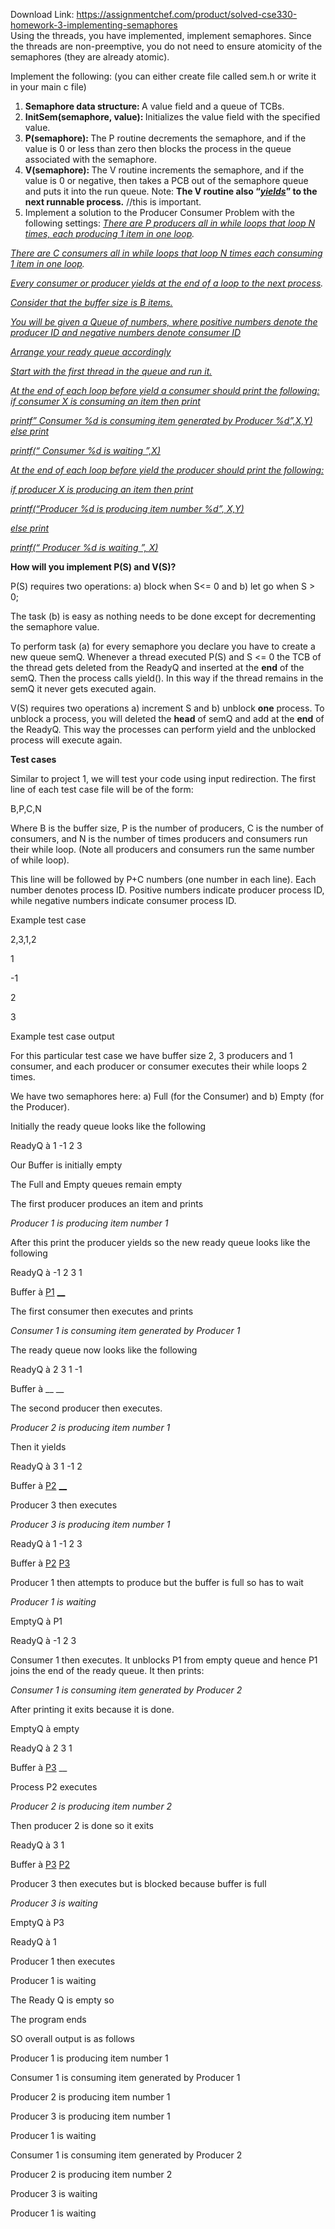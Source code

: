 Download Link: https://assignmentchef.com/product/solved-cse330-homework-3-implementing-semaphores
<br>
Using the threads, you have implemented, implement semaphores. Since the threads are non-preemptive, you do not need to ensure atomicity of the semaphores (they are already atomic).

Implement the following: (you can either create file called sem.h or write it in your main c file)

<ol>

 <li><strong>Semaphore data structure: </strong>A value field and a queue of TCBs.</li>

 <li><strong>InitSem(semaphore, value): </strong>Initializes the value field with the specified value.</li>

 <li><strong>P(semaphore): </strong>The P routine decrements the semaphore, and if the value is 0 or less than zero then blocks the process in the queue associated with the semaphore.</li>

 <li><strong>V(semaphore): </strong>The V routine increments the semaphore, and if the value is 0 or negative, then takes a PCB out of the semaphore queue and puts it into the run queue. Note: <strong>The V routine also “<em><u>yields</u></em>” to the next runnable process.</strong> //this is important.</li>

 <li>Implement a solution to the Producer Consumer Problem with the following settings: <em><u>There are P producers all in while loops that loop N times, each producing 1 item in one loop</u>. </em></li>

</ol>

<em><u>There are C consumers all in while loops that loop N times each consuming 1 item in one loop</u></em><em>. </em>

<em><u>Every consumer or producer yields at the end of a loop to the next process</u></em><em>.</em>




<em><u>Consider that the buffer size is B items.</u></em>

<em><u>You will be given a Queue of numbers, where positive numbers denote the producer ID and negative numbers denote consumer ID</u></em>

<em><u>Arrange your ready queue accordingly</u></em>

<em><u>Start with the first thread in the queue and run it.</u></em>

<em><u>At the end of each loop before yield a consumer should print the following: if consumer X is consuming an item then print</u></em>

<em><u>printf”
 Consumer %d is consuming item generated by Producer %d”,X,Y) else print</u></em>

<em><u>printf(“
 Consumer %d is waiting
”,X)</u></em>

<em><u>At the end of each loop before yield the producer should print the following:</u></em>

<em><u>if producer X is producing an item then print</u></em>

<em><u>printf(“Producer %d is producing item number %d”, X,Y)</u></em>

<em><u>else print</u></em>

<em><u>printf(“
 Producer %d is waiting 
”, X)</u></em>

<em><u> </u></em>

<strong>How will you implement P(S) and V(S)?</strong>

<strong> </strong>

P(S) requires two operations: a) block when S&lt;= 0 and b) let go when S &gt; 0;




The task (b) is easy as nothing needs to be done except for decrementing the semaphore value.




To perform task (a) for every semaphore you declare you have to create a new queue semQ. Whenever a thread executed P(S) and S &lt;= 0 the TCB of the thread gets deleted from the ReadyQ and inserted at the <strong>end</strong> of the semQ. Then the process calls yield(). In this way if the thread remains in the semQ it never gets executed again.




V(S) requires two operations a) increment S and b) unblock <strong>one</strong> process. To unblock a process, you will deleted the <strong>head</strong> of semQ and add at the <strong>end</strong> of the ReadyQ. This way the processes can perform yield and the unblocked process will execute again.




<strong>Test cases</strong>

<strong> </strong>

Similar to project 1, we will test your code using input redirection. The first line of each test case file will be of the form:




B,P,C,N




Where B is the buffer size, P is the number of producers, C is the number of consumers, and N is the number of times producers and consumers run their while loop. (Note all producers and consumers run the same number of while loop).




This line will be followed by P+C numbers (one number in each line). Each number denotes process ID. Positive numbers indicate producer process ID, while negative numbers indicate consumer process ID.




Example test case

2,3,1,2

1

-1

2

3




Example test case output




For this particular test case we have buffer size 2, 3 producers and 1 consumer, and each producer or consumer executes their while loops 2 times.

We have two semaphores here: a) Full (for the Consumer) and b) Empty (for the Producer).




Initially the ready queue looks like the following




ReadyQ à 1 -1 2 3




Our Buffer is initially empty




The Full and Empty queues remain empty




The first producer produces an item and prints




<em>Producer 1 is producing item number 1</em>




After this print the producer yields so the new ready queue looks like the following




ReadyQ à -1 2 3 1




Buffer à <u>P1</u>  <u>__</u>




The first consumer then executes and prints




<em>Consumer 1 is consuming item generated by Producer 1</em>




The ready queue now looks like the following




ReadyQ à 2 3 1 -1




Buffer à __    __




The second producer then executes.




<em>Producer 2 is producing item number 1</em>




Then it yields




ReadyQ à 3 1 -1 2




Buffer à <u>P2</u>    <u>__</u>




Producer 3 then executes




<em>Producer 3 is producing item number 1</em>




ReadyQ à 1 -1 2 3




Buffer à <u>P2</u>  <u>P3</u>

Producer 1 then attempts to produce but the buffer is full so has to wait




<em>Producer 1 is waiting</em>




EmptyQ à P1




ReadyQ à -1 2 3




Consumer 1 then executes. It unblocks P1 from empty queue and hence P1 joins the end of the ready queue. It then prints:




<em>Consumer 1 is consuming item generated by Producer 2</em>




After printing it exits because it is done.




EmptyQ à empty




ReadyQ à 2 3 1




Buffer à <u>P3</u>  __




Process P2 executes




<em>Producer 2 is producing item number 2</em>

<em> </em>

Then producer 2 is done so it exits

ReadyQ à 3  1

Buffer à <u>P3</u>  <u>P2</u>

<u> </u>

Producer 3 then executes but is blocked because buffer is full




<em>Producer 3 is waiting</em>




EmptyQ à P3




ReadyQ à 1




Producer 1 then executes




Producer 1 is waiting




The Ready Q is empty so




The program ends




SO overall output is as follows
















Producer 1 is producing item number 1




Consumer 1 is consuming item generated by Producer 1




Producer 2 is producing item number 1




Producer 3 is producing item number 1




Producer 1 is waiting




Consumer 1 is consuming item generated by Producer 2




Producer 2 is producing item number 2




Producer 3 is waiting




Producer 1 is waiting








